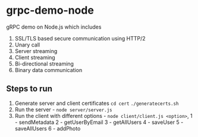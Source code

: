 # grpc-demo-node
gRPC demo on Node.js which includes

1. SSL/TLS based secure communication using HTTP/2
2. Unary call
3. Server streaming
4. Client streaming
5. Bi-directional streaming
6. Binary data communication

## Steps to run

1. Generate server and client certificates
    `cd cert`
    `./generatecerts.sh` 
2. Run the server - `node server/server.js`
3. Run the client with different options - `node client/client.js <option>`,
    1 - sendMetadata
    2 - getUserByEmail
    3 - getAllUsers
    4 - saveUser
    5 - saveAllUsers
    6 - addPhoto


